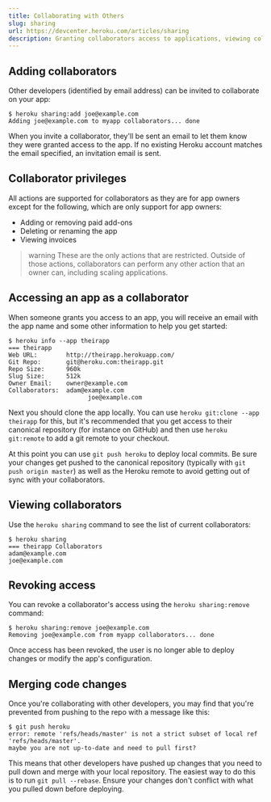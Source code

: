 ```yaml
---
title: Collaborating with Others
slug: sharing
url: https://devcenter.heroku.com/articles/sharing
description: Granting collaborators access to applications, viewing collaborators, and revoking access.
---
```


## Adding collaborators

Other developers (identified by email address) can be invited to collaborate on your app:

```term
$ heroku sharing:add joe@example.com
Adding joe@example.com to myapp collaborators... done
```

When you invite a collaborator, they'll be sent an email to let them know they were granted access
to the app. If no existing Heroku account matches the email specified, an invitation email is sent.


## Collaborator privileges

All actions are supported for collaborators as they are for app owners except for the following, which are only support for app owners:

* Adding or removing paid add-ons
* Deleting or renaming the app
* Viewing invoices

>warning
>These are the only actions that are restricted.  Outside of those actions, collaborators can perform any other action that an owner can, including scaling applications.

## Accessing an app as a collaborator

When someone grants you access to an app, you will receive an email with
the app name and some other information to help you get started:

```term
$ heroku info --app theirapp
=== theirapp
Web URL:        http://theirapp.herokuapp.com/
Git Repo:       git@heroku.com:theirapp.git
Repo Size:      960k
Slug Size:      512k
Owner Email:    owner@example.com
Collaborators:  adam@example.com 
                      joe@example.com
```

Next you should clone the app locally. You can use `heroku git:clone --app theirapp` for this, but it's recommended that you get access to their canonical repository (for instance on GitHub) and then use `heroku git:remote` to add a git remote to your checkout.

At this point you can use `git push heroku` to deploy local commits. Be sure your changes get pushed to the canonical repository (typically with `git push origin master`) as well as the Heroku remote to avoid getting out of sync with your collaborators.


## Viewing collaborators

Use the `heroku sharing` command to see the list of current collaborators:

```term
$ heroku sharing
=== theirapp Collaborators
adam@example.com
joe@example.com
```

## Revoking access

You can revoke a collaborator's access using the `heroku sharing:remove` command:

```term
$ heroku sharing:remove joe@example.com
Removing joe@example.com from myapp collaborators... done
```

Once access has been revoked, the user is no longer able to deploy changes or
modify the app's configuration.

## Merging code changes

Once you're collaborating with other developers, you may find that you're prevented from pushing to the repo with a message like this:

```term
$ git push heroku
error: remote 'refs/heads/master' is not a strict subset of local ref 'refs/heads/master'.
maybe you are not up-to-date and need to pull first?
```

This means that other developers have pushed up changes that you need to pull down and merge with your local repository. The easiest way to do this is to run `git pull --rebase`. Ensure your changes don't conflict with what you pulled down before deploying. 